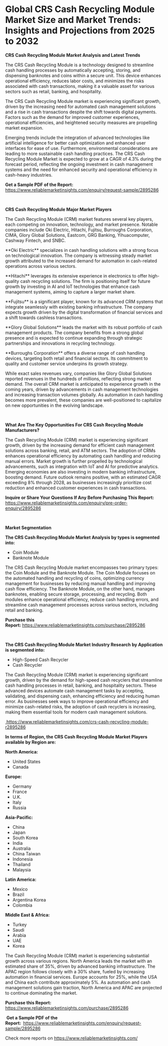 <p><h1>Global CRS Cash Recycling Module Market Size and Market Trends: Insights and Projections from 2025 to 2032</h1></p><p><strong>CRS Cash Recycling Module Market Analysis and Latest Trends</strong></p>
<p><p>The CRS Cash Recycling Module is a technology designed to streamline cash handling processes by automatically accepting, storing, and dispensing banknotes and coins within a secure unit. This device enhances operational efficiency, reduces labor costs, and minimizes the risks associated with cash transactions, making it a valuable asset for various sectors such as retail, banking, and hospitality.</p><p>The CRS Cash Recycling Module market is experiencing significant growth, driven by the increasing need for automated cash management solutions and a rise in cash transactions despite the shift towards digital payments. Factors such as the demand for improved customer experiences, operational efficiencies, and heightened security measures are propelling market expansion. </p><p>Emerging trends include the integration of advanced technologies like artificial intelligence for better cash optimization and enhanced user interfaces for ease of use. Furthermore, environmental considerations are leading to more sustainable cash handling practices. The CRS Cash Recycling Module Market is expected to grow at a CAGR of 4.3% during the forecast period, reflecting the ongoing investment in cash management systems and the need for enhanced security and operational efficiency in cash-heavy industries.</p></p>
<p><strong>Get a Sample PDF of the Report:&nbsp;</strong> <a href="https://www.reliablemarketinsights.com/enquiry/request-sample/2895286?utm_campaign=2218&utm_medium=2&utm_source=Github&utm_content=ia&utm_term=15032025&utm_id=crs-cash-recycling-module">https://www.reliablemarketinsights.com/enquiry/request-sample/2895286</a></p>
<p>&nbsp;</p>
<p><strong>CRS Cash Recycling Module Major Market Players</strong></p>
<p><p>The Cash Recycling Module (CRM) market features several key players, each competing on innovation, technology, and market presence. Notable companies include Oki Electric, Hitachi, Fujitsu, Burroughs Corporation, CIMA, Glory Global Solutions, Eastcom, GRG Banking, Yihuacomputer, Cashway Fintech, and SNBC.</p><p>**Oki Electric** specializes in cash handling solutions with a strong focus on technological innovation. The company is witnessing steady market growth attributed to the increased demand for automation in cash-related operations across various sectors.</p><p>**Hitachi** leverages its extensive experience in electronics to offer high-quality cash recycling solutions. The firm is positioning itself for future growth by investing in AI and IoT technologies that enhance cash management systems, aiming to capture a larger market share.</p><p>**Fujitsu** is a significant player, known for its advanced CRM systems that integrate seamlessly with existing banking infrastructure. The company expects growth driven by the digital transformation of financial services and a shift towards cashless transactions.</p><p>**Glory Global Solutions** leads the market with its robust portfolio of cash management products. The company benefits from a strong global presence and is expected to continue expanding through strategic partnerships and innovations in recycling technology.</p><p>**Burroughs Corporation** offers a diverse range of cash handling devices, targeting both retail and financial sectors. Its commitment to quality and customer service underpins its growth strategy.</p><p>While exact sales revenues vary, companies like Glory Global Solutions reported revenues in the hundreds of millions, reflecting strong market demand. The overall CRM market is anticipated to experience growth in the coming years, driven by advancements in cash management technologies and increasing transaction volumes globally. As automation in cash handling becomes more prevalent, these companies are well-positioned to capitalize on new opportunities in the evolving landscape.</p></p>
<p>&nbsp;</p>
<p><strong>What Are The Key Opportunities For CRS Cash Recycling Module Manufacturers?</strong></p>
<p><p>The Cash Recycling Module (CRM) market is experiencing significant growth, driven by the increasing demand for efficient cash management solutions across banking, retail, and ATM sectors. The adoption of CRMs enhances operational efficiency by automating cash handling and reducing manual errors. Market growth is further propelled by technological advancements, such as integration with IoT and AI for predictive analytics. Emerging economies are also investing in modern banking infrastructure, boosting demand. Future outlook remains positive, with an estimated CAGR exceeding 8% through 2028, as businesses increasingly prioritize cost reduction and enhanced customer experiences in cash transactions.</p></p>
<p><strong>Inquire or Share Your Questions If Any Before Purchasing This Report:</strong> <a href="https://www.reliablemarketinsights.com/enquiry/pre-order-enquiry/2895286?utm_campaign=2218&utm_medium=2&utm_source=Github&utm_content=ia&utm_term=15032025&utm_id=crs-cash-recycling-module">https://www.reliablemarketinsights.com/enquiry/pre-order-enquiry/2895286</a></p>
<p>&nbsp;</p>
<p><strong>Market Segmentation</strong></p>
<p><strong>The CRS Cash Recycling Module Market Analysis by types is segmented into:</strong></p>
<p><ul><li>Coin Module</li><li>Banknote Module</li></ul></p>
<p><p>The CRS Cash Recycling Module market encompasses two primary types: the Coin Module and the Banknote Module. The Coin Module focuses on the automated handling and recycling of coins, optimizing currency management for businesses by reducing manual handling and improving cash flow efficiency. The Banknote Module, on the other hand, manages banknotes, enabling secure storage, processing, and recycling. Both modules enhance operational efficiency, reduce cash handling errors, and streamline cash management processes across various sectors, including retail and banking.</p></p>
<p><strong>Purchase this Report:&nbsp;</strong><a href="https://www.reliablemarketinsights.com/purchase/2895286?utm_campaign=2218&utm_medium=2&utm_source=Github&utm_content=ia&utm_term=15032025&utm_id=crs-cash-recycling-module">https://www.reliablemarketinsights.com/purchase/2895286</a></p>
<p>&nbsp;</p>
<p><strong>The CRS Cash Recycling Module Market Industry Research by Application is segmented into:</strong></p>
<p><ul><li>High-Speed Cash Recycler</li><li>Cash Recycler</li></ul></p>
<p><p>The Cash Recycling Module (CRM) market is experiencing significant growth, driven by the demand for high-speed cash recyclers that streamline cash handling processes in retail, banking, and hospitality sectors. These advanced devices automate cash management tasks by accepting, validating, and dispensing cash, enhancing efficiency and reducing human error. As businesses seek ways to improve operational efficiency and minimize cash-related risks, the adoption of cash recyclers is increasing, making them essential tools for modern cash management solutions.</p></p>
<p><a href="https://www.reliablemarketinsights.com/crs-cash-recycling-module-r2895286?utm_campaign=2218&utm_medium=2&utm_source=Github&utm_content=ia&utm_term=15032025&utm_id=crs-cash-recycling-module">&nbsp;https://www.reliablemarketinsights.com/crs-cash-recycling-module-r2895286</a></p>
<p><strong>In terms of Region, the CRS Cash Recycling Module Market Players available by Region are:</strong></p>
<p>
    <p> <strong> North America: </strong>
        <ul>
            <li>United States</li>
            <li>Canada</li>
        </ul>
        </p> 
    <p> <strong> Europe: </strong>
        <ul>
            <li>Germany</li>
            <li>France</li>
            <li>U.K.</li>
            <li>Italy</li>
            <li>Russia</li>
        </ul>
        </p> 
    <p> <strong> Asia-Pacific: </strong>
        <ul>
            <li>China</li>
            <li>Japan</li>
            <li>South Korea</li>
            <li>India</li>
            <li>Australia</li>
            <li>China Taiwan</li>
            <li>Indonesia</li>
            <li>Thailand</li>
            <li>Malaysia</li>
        </ul>
        </p> 
    <p> <strong> Latin America: </strong>
        <ul>
            <li>Mexico</li>
            <li>Brazil</li>
            <li>Argentina Korea</li>
            <li>Colombia</li>
        </ul>
        </p> 
    <p> <strong> Middle East & Africa: </strong>
        <ul>
            <li>Turkey</li>
            <li>Saudi</li>
            <li>Arabia</li>
            <li>UAE</li>
            <li>Korea</li>
        </ul>
    </p>
    </p>
<p><p>The Cash Recycling Module (CRM) market is experiencing substantial growth across various regions. North America leads the market with an estimated share of 35%, driven by advanced banking infrastructure. The APAC region follows closely with a 30% share, fueled by increasing automation in financial services. Europe accounts for 25%, while the USA and China each contribute approximately 5%. As automation and cash management solutions gain traction, North America and APAC are projected to continue dominating the market.</p></p>
<p><strong>Purchase this Report: </strong><a href="https://www.reliablemarketinsights.com/purchase/2895286?utm_campaign=2218&utm_medium=2&utm_source=Github&utm_content=ia&utm_term=15032025&utm_id=crs-cash-recycling-module">https://www.reliablemarketinsights.com/purchase/2895286</a></p>
<p>&nbsp;<strong>Get a Sample PDF of the Report:&nbsp;&nbsp;</strong><a href="https://www.reliablemarketinsights.com/enquiry/request-sample/2895286?utm_campaign=2218&utm_medium=2&utm_source=Github&utm_content=ia&utm_term=15032025&utm_id=crs-cash-recycling-module">https://www.reliablemarketinsights.com/enquiry/request-sample/2895286</a></p>
<p><strong></strong></p>
<p>Check more reports on <a href="https://www.reliablemarketinsights.com/?utm_campaign=2218&utm_medium=2&utm_source=Github&utm_content=ia&utm_term=15032025&utm_id=crs-cash-recycling-module">https://www.reliablemarketinsights.com/</a></p>